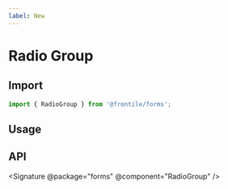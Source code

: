 ```yaml
---
label: New
---
```

# Radio Group


## Import 

```js
import { RadioGroup } from '@frontile/forms';
```

## Usage

## API

<Signature @package="forms" @component="RadioGroup" />

